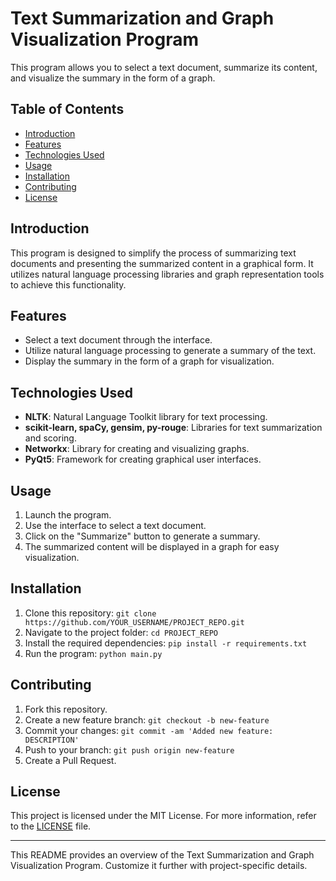 # Text Summarization and Graph Visualization Program

This program allows you to select a text document, summarize its content, and visualize the summary in the form of a graph.

## Table of Contents

- [Introduction](#introduction)
- [Features](#features)
- [Technologies Used](#technologies-used)
- [Usage](#usage)
- [Installation](#installation)
- [Contributing](#contributing)
- [License](#license)

## Introduction

This program is designed to simplify the process of summarizing text documents and presenting the summarized content in a graphical form. It utilizes natural language processing libraries and graph representation tools to achieve this functionality.

## Features

- Select a text document through the interface.
- Utilize natural language processing to generate a summary of the text.
- Display the summary in the form of a graph for visualization.

## Technologies Used

- **NLTK**: Natural Language Toolkit library for text processing.
- **scikit-learn, spaCy, gensim, py-rouge**: Libraries for text summarization and scoring.
- **Networkx**: Library for creating and visualizing graphs.
- **PyQt5**: Framework for creating graphical user interfaces.

## Usage

1. Launch the program.
2. Use the interface to select a text document.
3. Click on the "Summarize" button to generate a summary.
4. The summarized content will be displayed in a graph for easy visualization.

## Installation

1. Clone this repository: `git clone https://github.com/YOUR_USERNAME/PROJECT_REPO.git`
2. Navigate to the project folder: `cd PROJECT_REPO`
3. Install the required dependencies: `pip install -r requirements.txt`
4. Run the program: `python main.py`

## Contributing

1. Fork this repository.
2. Create a new feature branch: `git checkout -b new-feature`
3. Commit your changes: `git commit -am 'Added new feature: DESCRIPTION'`
4. Push to your branch: `git push origin new-feature`
5. Create a Pull Request.

## License

This project is licensed under the MIT License. For more information, refer to the [LICENSE](LICENSE.md) file.

---

This README provides an overview of the Text Summarization and Graph Visualization Program. Customize it further with project-specific details.
